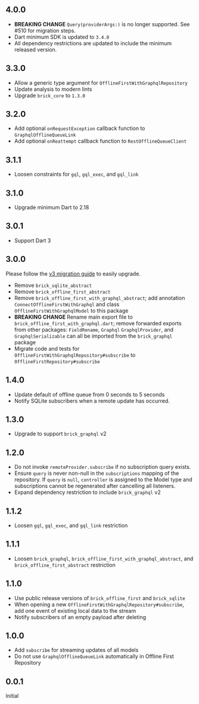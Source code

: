 ## 4.0.0

- **BREAKING CHANGE** `Query(providerArgs:)` is no longer supported. See #510 for migration steps.
- Dart minimum SDK is updated to `3.4.0`
- All dependency restrictions are updated to include the minimum released version.

## 3.3.0

- Allow a generic type argument for `OfflineFirstWithGraphqlRepository`
- Update analysis to modern lints
- Upgrade `brick_core` to `1.3.0`

## 3.2.0

- Add optional `onRequestException` callback function to `GraphqlOfflineQueueLink`
- Add optional `onReattempt` callback function to `RestOfflineQueueClient`

## 3.1.1

- Loosen constraints for `gql`, `gql_exec`, and `gql_link`

## 3.1.0

- Upgrade minimum Dart to 2.18

## 3.0.1

- Support Dart 3

## 3.0.0

Please follow the [v3 migration guide](https://github.com/GetDutchie/brick/issues/325) to easily upgrade.

- Remove `brick_sqlite_abstract`
- Remove `brick_offline_first_abstract`
- Remove `brick_offline_first_with_graphql_abstract`; add annotation `ConnectOfflineFirstWithGraphql` and class `OfflineFirstWithGraphqlModel` to this package
- **BREAKING CHANGE** Rename main export file to `brick_offline_first_with_graphql.dart`; remove forwarded exports from other packages: `FieldRename`, `Graphql` `GraphqlProvider`, and `GraphqlSerializable` can all be imported from the `brick_graphql` package
- Migrate code and tests for `OfflineFirstWithGraphqlRepository#subscribe` to `OfflineFirstRepository#subscribe`

## 1.4.0

- Update default of offline queue from 0 seconds to 5 seconds
- Notify SQLite subscribers when a remote update has occurred.

## 1.3.0

- Upgrade to support `brick_graphql` v2

## 1.2.0

- Do not invoke `remoteProvider.subscribe` if no subscription query exists.
- Ensure `query` is never non-null in the `subscriptions` mapping of the repository. If `query` is `null`, `controller` is assigned to the Model type and subscriptions cannot be regenerated after cancelling all listeners.
- Expand dependency restriction to include `brick_graphql` v2

## 1.1.2

- Loosen `gql`, `gql_exec`, and `gql_link` restriction

## 1.1.1

- Loosen `brick_graphql`, `brick_offline_first_with_graphql_abstract`, and `brick_offline_first_abstract` restriction

## 1.1.0

- Use public release versions of `brick_offline_first` and `brick_sqlite`
- When opening a new `OfflineFirstWithGraphqlRepository#subscribe`, add one event of existing local data to the stream
- Notify subscribers of an empty payload after deleting

## 1.0.0

- Add `subscribe` for streaming updates of all models
- Do not use `GraphqlOfflineQueueLink` automatically in Offline First Repository

## 0.0.1

Initial
